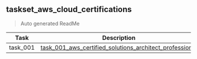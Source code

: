 ## taskset_aws_cloud_certifications

> Auto generated ReadMe

| Task     | Description                                                                                                                                         |
|----------|-----------------------------------------------------------------------------------------------------------------------------------------------------|
| task_001 | [task_001_aws_certified_solutions_architect_professional](taskset_aws_cloud_certifications/task_001_aws_certified_solutions_architect_professional) |

